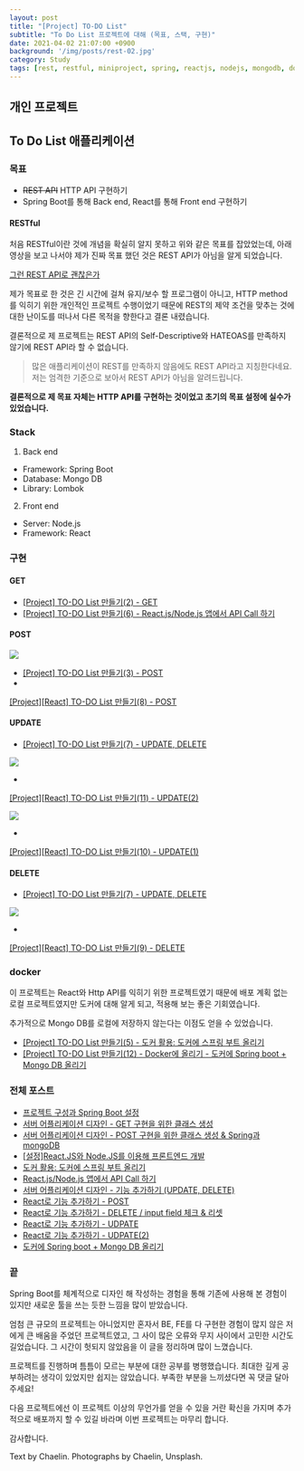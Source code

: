 ```yaml
---
layout: post
title: "[Project] TO-DO List"
subtitle: "To Do List 프로젝트에 대해 (목표, 스택, 구현)"
date: 2021-04-02 21:07:00 +0900
background: '/img/posts/rest-02.jpg'
category: Study
tags: [rest, restful, miniproject, spring, reactjs, nodejs, mongodb, docker]
---
```

## 개인 프로젝트
## To Do List 애플리케이션
### 목표
* ~~REST API~~ HTTP API 구현하기
* Spring Boot를 통해 Back end, React를 통해 Front end 구현하기

#### RESTful
처음 RESTful이란 것에 개념을 확실히 알지 못하고 위와 같은 목표를 잡았었는데, 아래 영상을 보고 나서야 제가 진짜 목표 했던 것은 REST API가 아님을 알게 되었습니다.

<a href="https://www.youtube.com/watch?app=desktop&v=RP_f5dMoHFc&t=589s">그런 REST API로 괜찮은가</a>

제가 목표로 한 것은 긴 시간에 걸쳐 유지/보수 할 프로그램이 아니고, HTTP method를 익히기 위한 개인적인 프로젝트 수행이었기 때문에 REST의 제약 조건을 맞추는 것에 대한 난이도를 떠나서 다른 목적을 향한다고 결론 내렸습니다.

결론적으로 제 프로젝트는 REST API의 Self-Descriptive와 HATEOAS를 만족하지 않기에 REST API라 할 수 없습니다.

> 많은 애플리케이션이 REST를 만족하지 않음에도 REST API라고 지칭한다네요. 저는 엄격한 기준으로 보아서 REST API가 아님을 알려드립니다.

**결론적으로 제 목표 자체는 HTTP API를 구현하는 것이었고 초기의 목표 설정에 실수가 있었습니다.**

### Stack
1.  Back end
* Framework: Spring Boot
* Database: Mongo DB
* Library: Lombok

2. Front end
* Server: Node.js
* Framework: React

### 구현
#### GET
* <a href="https://chaelin1211.github.io/study/2021/03/01/todo-project-03.html"> [Project] TO-DO List 만들기(2) - GET</a>
* <a href="https://chaelin1211.github.io/study/2021/03/15/todo-project-06.html"> [Project] TO-DO List 만들기(6) - React.js/Node.js 앱에서 API Call 하기</a>

#### POST
<img class="img-fluid" src="/img/posts/inPost/TodoList-POST.gif">

* <a href="https://chaelin1211.github.io/study/2021/03/01/todo-project-03.html"> [Project] TO-DO List 만들기(3) - POST</a>
* <a href="https://chaelin1211.github.io/study/2021/03/19/todo-project-08.html">
[Project][React] TO-DO List 만들기(8) - POST </a>

#### UPDATE
* <a href="https://chaelin1211.github.io/study/2021/03/18/todo-project-07.html"> [Project] TO-DO List 만들기(7) - UPDATE, DELETE </a>

<img class="img-fluid" src="/img/posts/inPost/TodoList-Update-01.gif">

* <a href="https://chaelin1211.github.io/study/2021/03/30/todo-project-11.html"> 
[Project][React] TO-DO List 만들기(11) - UPDATE(2) </a>

<img class="img-fluid" src="/img/posts/inPost/TodoList-Update-02.gif">

* <a href="https://chaelin1211.github.io/study/2021/03/29/todo-project-10.html"> 
[Project][React] TO-DO List 만들기(10) - UPDATE(1)</a>

#### DELETE
* <a href="https://chaelin1211.github.io/study/2021/03/18/todo-project-07.html"> [Project] TO-DO List 만들기(7) - UPDATE, DELETE </a>

<img class="img-fluid" src="/img/posts/inPost/TodoList-Delete.gif">

* <a href="https://chaelin1211.github.io/study/2021/03/27/todo-project-09.html"> 
[Project][React] TO-DO List 만들기(9) - DELETE </a>

### docker
이 프로젝트는 React와 Http API를 익히기 위한 프로젝트였기 때문에 배포 계획 없는 로컬 프로젝트였지만 도커에 대해 알게 되고, 적용해 보는 좋은 기회였습니다.

추가적으로 Mongo DB를 로컬에 저장하지 않는다는 이점도 얻을 수 있었습니다.

* <a href="https://chaelin1211.github.io/study/2021/03/12/todo-project-05.html"> [Project] TO-DO List 만들기(5) - 도커 활용: 도커에 스프링 부트 올리기</a>
* <a href="https://chaelin1211.github.io/study/2021/04/02/todo-project-12.html">[Project] TO-DO List 만들기(12) - Docker에 올리기 - 도커에 Spring boot + Mongo DB 올리기</a>

### 전체 포스트
* <a href="https://chaelin1211.github.io/study/2021/02/18/todo-project-01.html">프로젝트 구성과 Spring Boot 설정</a>
* <a href="https://chaelin1211.github.io/study/2021/02/19/todo-project-02.html">서버 어플리케이션 디자인 - GET 구현을 위한 클래스 생성</a>
* <a href="https://chaelin1211.github.io/study/2021/03/01/todo-project-03.html">서버 어플리케이션 디자인 - POST 구현을 위한 클래스 생성 & Spring과 mongoDB</a>
* <a href="https://chaelin1211.github.io/study/2021/03/04/todo-project-04.html">[설정]React.JS와 Node.JS를 이용해 프론트엔드 개발</a>
* <a href="https://chaelin1211.github.io/study/2021/03/12/todo-project-05.html">도커 활용: 도커에 스프링 부트 올리기</a>
* <a href="https://chaelin1211.github.io/study/2021/03/15/todo-project-06.html">React.js/Node.js 앱에서 API Call 하기</a>
* <a href="https://chaelin1211.github.io/study/2021/03/18/todo-project-07.html">서버 어플리케이션 디자인 - 기능 추가하기 (UPDATE, DELETE)</a>
* <a href="https://chaelin1211.github.io/study/2021/03/19/todo-project-08.html">React로 기능 추가하기 - POST</a>
* <a href="https://chaelin1211.github.io/study/2021/03/27/todo-project-09.html">React로 기능 추가하기 - DELETE / input field 체크 & 리셋</a>
* <a href="https://chaelin1211.github.io/study/2021/03/29/todo-project-10.html">React로 기능 추가하기 - UDPATE</a>
* <a href="https://chaelin1211.github.io/study/2021/03/30/todo-project-11.html">React로 기능 추가하기 - UDPATE(2)</a>
* <a href="https://chaelin1211.github.io/study/2021/04/02/todo-project-12.html">도커에 Spring boot + Mongo DB 올리기</a>

### 끝
Spring Boot를 체계적으로 디자인 해 작성하는 경험을 통해 기존에 사용해 본 경험이 있지만 새로운 툴을 쓰는 듯한 느낌을 많이 받았습니다.

엄첨 큰 규모의 프로젝트는 아니었지만 혼자서 BE, FE를 다 구현한 경험이 많지 않은 저에게 큰 배움을 주었던 프로젝트였고, 그 사이 많은 오류와 무지 사이에서 고민한 시간도 길었습니다. 그 시간이 헛되지 않았음을 이 글을 정리하며 많이 느꼈습니다.

프로젝트를 진행하며 틈틈이 모르는 부분에 대한 공부를 병행했습니다. 최대한 깊게 공부하려는 생각이 있었지만 쉽지는 않았습니다. 부족한 부분을 느끼셨다면 꼭 댓글 달아주세요!

다음 프로젝트에선 이 프로젝트 이상의 무언가를 얻을 수 있을 거란 확신을 가지며 추가적으로 배포까지 할 수 있길 바라며 이번 프로젝트는 마무리 합니다.

감사합니다.

<p class = "placeholder">Text by Chaelin. Photographs by Chaelin, Unsplash.</p>